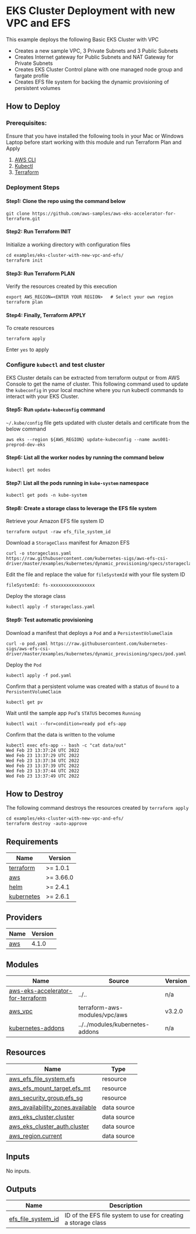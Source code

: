 # EKS Cluster Deployment with new VPC and EFS
This example deploys the following Basic EKS Cluster with VPC
 - Creates a new sample VPC, 3 Private Subnets and 3 Public Subnets
 - Creates Internet gateway for Public Subnets and NAT Gateway for Private Subnets
 - Creates EKS Cluster Control plane with one managed node group and fargate profile
 - Creates EFS file system for backing the dynamic provisioning of persistent volumes

## How to Deploy
### Prerequisites:
Ensure that you have installed the following tools in your Mac or Windows Laptop before start working with this module and run Terraform Plan and Apply
1. [AWS CLI](https://docs.aws.amazon.com/cli/latest/userguide/install-cliv2.html)
3. [Kubectl](https://Kubernetes.io/docs/tasks/tools/)
4. [Terraform](https://learn.hashicorp.com/tutorials/terraform/install-cli)

### Deployment Steps
#### Step1: Clone the repo using the command below

```shell script
git clone https://github.com/aws-samples/aws-eks-accelerator-for-terraform.git
```

#### Step2: Run Terraform INIT
Initialize a working directory with configuration files

```shell script
cd examples/eks-cluster-with-new-vpc-and-efs/
terraform init
```

#### Step3: Run Terraform PLAN
Verify the resources created by this execution

```shell script
export AWS_REGION=<ENTER YOUR REGION>   # Select your own region
terraform plan
```

#### Step4: Finally, Terraform APPLY
To create resources

```shell script
terraform apply
```

Enter `yes` to apply

### Configure `kubectl` and test cluster
EKS Cluster details can be extracted from terraform output or from AWS Console to get the name of cluster.
This following command used to update the `kubeconfig` in your local machine where you run kubectl commands to interact with your EKS Cluster.

#### Step5: Run `update-kubeconfig` command

`~/.kube/config` file gets updated with cluster details and certificate from the below command

    aws eks --region ${AWS_REGION} update-kubeconfig --name aws001-preprod-dev-eks

#### Step6: List all the worker nodes by running the command below

    kubectl get nodes

#### Step7: List all the pods running in `kube-system` namespace

    kubectl get pods -n kube-system

#### Step8: Create a storage class to leverage the EFS file system

Retrieve your Amazon EFS file system ID

    terraform output -raw efs_file_system_id

Download a `StorageClass` manifest for Amazon EFS 

    curl -o storageclass.yaml https://raw.githubusercontent.com/kubernetes-sigs/aws-efs-csi-driver/master/examples/kubernetes/dynamic_provisioning/specs/storageclass.yaml

Edit the file and replace the value for `fileSystemId` with your file system ID

    fileSystemId: fs-xxxxxxxxxxxxxxxxx

Deploy the storage class

    kubectl apply -f storageclass.yaml

#### Step9: Test automatic provisioning

Download a manifest that deploys a `Pod` and a `PersistentVolumeClaim`

    curl -o pod.yaml https://raw.githubusercontent.com/kubernetes-sigs/aws-efs-csi-driver/master/examples/kubernetes/dynamic_provisioning/specs/pod.yaml

Deploy the `Pod`

    kubectl apply -f pod.yaml

Confirm that a persistent volume was created with a status of `Bound` to a `PersistentVolumeClaim`

    kubectl get pv

Wait until the sample app `Pod`'s `STATUS` becomes `Running`

    kubectl wait --for=condition=ready pod efs-app

Confirm that the data is written to the volume

    kubectl exec efs-app -- bash -c "cat data/out"
    Wed Feb 23 13:37:24 UTC 2022
    Wed Feb 23 13:37:29 UTC 2022
    Wed Feb 23 13:37:34 UTC 2022
    Wed Feb 23 13:37:39 UTC 2022
    Wed Feb 23 13:37:44 UTC 2022
    Wed Feb 23 13:37:49 UTC 2022

## How to Destroy
The following command destroys the resources created by `terraform apply`

```shell script
cd examples/eks-cluster-with-new-vpc-and-efs/
terraform destroy -auto-approve
```

<!--- BEGIN_TF_DOCS --->
## Requirements

| Name | Version |
|------|---------|
| <a name="requirement_terraform"></a> [terraform](#requirement\_terraform) | >= 1.0.1 |
| <a name="requirement_aws"></a> [aws](#requirement\_aws) | >= 3.66.0 |
| <a name="requirement_helm"></a> [helm](#requirement\_helm) | >= 2.4.1 |
| <a name="requirement_kubernetes"></a> [kubernetes](#requirement\_kubernetes) | >= 2.6.1 |

## Providers

| Name | Version |
|------|---------|
| <a name="provider_aws"></a> [aws](#provider\_aws) | 4.1.0 |

## Modules

| Name | Source | Version |
|------|--------|---------|
| <a name="module_aws-eks-accelerator-for-terraform"></a> [aws-eks-accelerator-for-terraform](#module\_aws-eks-accelerator-for-terraform) | ../.. | n/a |
| <a name="module_aws_vpc"></a> [aws\_vpc](#module\_aws\_vpc) | terraform-aws-modules/vpc/aws | v3.2.0 |
| <a name="module_kubernetes-addons"></a> [kubernetes-addons](#module\_kubernetes-addons) | ../../modules/kubernetes-addons | n/a |

## Resources

| Name | Type |
|------|------|
| [aws_efs_file_system.efs](https://registry.terraform.io/providers/hashicorp/aws/latest/docs/resources/efs_file_system) | resource |
| [aws_efs_mount_target.efs_mt](https://registry.terraform.io/providers/hashicorp/aws/latest/docs/resources/efs_mount_target) | resource |
| [aws_security_group.efs_sg](https://registry.terraform.io/providers/hashicorp/aws/latest/docs/resources/security_group) | resource |
| [aws_availability_zones.available](https://registry.terraform.io/providers/hashicorp/aws/latest/docs/data-sources/availability_zones) | data source |
| [aws_eks_cluster.cluster](https://registry.terraform.io/providers/hashicorp/aws/latest/docs/data-sources/eks_cluster) | data source |
| [aws_eks_cluster_auth.cluster](https://registry.terraform.io/providers/hashicorp/aws/latest/docs/data-sources/eks_cluster_auth) | data source |
| [aws_region.current](https://registry.terraform.io/providers/hashicorp/aws/latest/docs/data-sources/region) | data source |

## Inputs

No inputs.

## Outputs

| Name | Description |
|------|-------------|
| <a name="output_efs_file_system_id"></a> [efs\_file\_system\_id](#output\_efs\_file\_system\_id) | ID of the EFS file system to use for creating a storage class |
<!--- END_TF_DOCS --->
